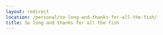 ```yaml
---
layout: redirect
location: /personal/so-long-and-thanks-for-all-the-fish/
title: So long and thanks for all the fish
---
```

